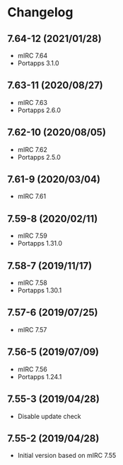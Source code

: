 # Changelog

## 7.64-12 (2021/01/28)

* mIRC 7.64
* Portapps 3.1.0

## 7.63-11 (2020/08/27)

* mIRC 7.63
* Portapps 2.6.0

## 7.62-10 (2020/08/05)

* mIRC 7.62
* Portapps 2.5.0

## 7.61-9 (2020/03/04)

* mIRC 7.61

## 7.59-8 (2020/02/11)

* mIRC 7.59
* Portapps 1.31.0

## 7.58-7 (2019/11/17)

* mIRC 7.58
* Portapps 1.30.1

## 7.57-6 (2019/07/25)

* mIRC 7.57

## 7.56-5 (2019/07/09)

* mIRC 7.56
* Portapps 1.24.1

## 7.55-3 (2019/04/28)

* Disable update check

## 7.55-2 (2019/04/28)

* Initial version based on mIRC 7.55
